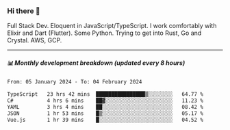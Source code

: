 ### Hi there 👋

Full Stack Dev. Eloquent in JavaScript/TypeScript. I work comfortably with Elixir and Dart (Flutter). Some Python. Trying to get into Rust, Go and Crystal. AWS, GCP.

***

##### 📊 Monthly development breakdown (updated every 8 hours)

<!--START_SECTION:waka-->

```txt
From: 05 January 2024 - To: 04 February 2024

TypeScript   23 hrs 42 mins  ████████████████▒░░░░░░░░   64.77 %
C#           4 hrs 6 mins    ██▓░░░░░░░░░░░░░░░░░░░░░░   11.23 %
YAML         3 hrs 4 mins    ██░░░░░░░░░░░░░░░░░░░░░░░   08.42 %
JSON         1 hr 53 mins    █▒░░░░░░░░░░░░░░░░░░░░░░░   05.17 %
Vue.js       1 hr 39 mins    █░░░░░░░░░░░░░░░░░░░░░░░░   04.52 %
```

<!--END_SECTION:waka-->
